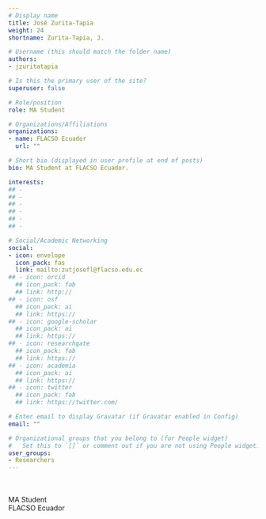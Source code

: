 ```yaml
---
# Display name
title: José Zurita-Tapia
weight: 24
shortname: Zurita-Tapia, J.

# Username (this should match the folder name)
authors:
- jzuritatapia

# Is this the primary user of the site?
superuser: false

# Role/position
role: MA Student

# Organizations/Affiliations
organizations:
- name: FLACSO Ecuador
  url: ""

# Short bio (displayed in user profile at end of posts)
bio: MA Student at FLACSO Ecuador.

interests:
## - 
## - 
## - 
## - 
## - 
## - 

# Social/Academic Networking
social:
- icon: envelope
  icon_pack: fas
  link: mailto:zutjosefl@flacso.edu.ec
## - icon: orcid
  ## icon_pack: fab
  ## link: http://
## - icon: osf
  ## icon_pack: ai
  ## link: https://
## - icon: google-scholar
  ## icon_pack: ai
  ## link: https://
## - icon: researchgate
  ## icon_pack: fab
  ## link: https://
## - icon: academia
  ## icon_pack: ai
  ## link: https://
## - icon: twitter
  ## icon_pack: fab
  ## link: https://twitter.com/

# Enter email to display Gravatar (if Gravatar enabled in Config)
email: ""

# Organizational groups that you belong to (for People widget)
#   Set this to `[]` or comment out if you are not using People widget.
user_groups:
- Researchers
---
```


\
\
MA Student \
FLACSO Ecuador
